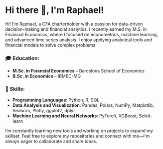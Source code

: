 # Hi there 👋, I'm Raphael!

Hi! I'm Raphael, a CFA charterholder with a passion for data-driven decision-making and financial analytics. I recently earned my M.S. in Financial Economics, where I focused on econometrics, machine learning, and advanced time series analysis. I enjoy applying analytical tools and financial models to solve complex problems

### 🎓 Education:  
- **M.Sc. in Financial Economics** – Barcelona School of Economics  
- **B.Sc. in Economics** – IBMEC-MG  

### 💼 Skills:  
- **Programming Languages**: Python, R, SQL  
- **Data Analysis and Visualization**: Pandas, Polars, NumPy, Matplotlib, Seaborn, Plotly, ggplot2, dplyr  
- **Machine Learning and Neural Networks**: PyTorch, XGBoost, Scikit-learn  

I’m constantly learning new tools and working on projects to expand my skillset. Feel free to explore my repositories and connect with me—I'm always eager to collaborate and share ideas.
